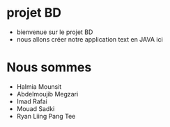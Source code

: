 # projet BD 
- bienvenue sur le projet BD 
- nous allons créer notre application text en JAVA ici

# Nous sommes

- Halmia Mounsit
- Abdelmoujib Megzari
- Imad Rafai
- Mouad Sadki
- Ryan Liing Pang Tee
